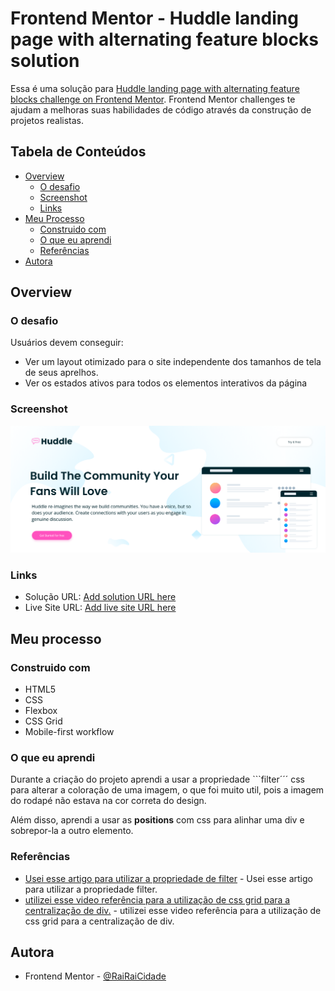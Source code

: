# Frontend Mentor - Huddle landing page with alternating feature blocks solution

Essa é uma solução para [Huddle landing page with alternating feature blocks challenge on Frontend Mentor](https://www.frontendmentor.io/challenges/huddle-landing-page-with-alternating-feature-blocks-5ca5f5981e82137ec91a5100). Frontend Mentor challenges te ajudam a melhoras suas habilidades de código através da construção de projetos realistas.

## Tabela de Conteúdos

- [Overview](#overview)
  - [O desafio](#o-desafio)
  - [Screenshot](#screenshot)
  - [Links](#links)
- [Meu Processo](#meu-processo)
  - [Construido com](#construido-com)
  - [O que eu aprendi](#o-que-eu-aprendi)
  - [Referências](#referencias)
- [Autora](#autora)

## Overview

### O desafio

Usuários devem conseguir:

- Ver um layout otimizado para o site independente dos tamanhos de tela de seus aprelhos.
- Ver os estados ativos para todos os elementos interativos da página

### Screenshot

![Preview da página](print.png)
### Links

- Solução URL: [Add solution URL here](https://www.frontendmentor.io/solutions/huddle-landing-page-with-alternating-feature-blocks-jwLO0gB6j0)
- Live Site URL: [Add live site URL here](https://huddle-landing-page-frontend-mentor-one.vercel.app/)

## Meu processo

### Construido com

- HTML5
- CSS
- Flexbox
- CSS Grid
- Mobile-first workflow

### O que eu aprendi

Durante a criação do projeto aprendi a usar a propriedade ```filter´´´ css para alterar a coloração de uma imagem, o que foi muito util, pois a imagem do rodapé não estava na cor correta do design.

Além disso, aprendi a usar as **positions** com css para alinhar uma div e sobrepor-la a outro elemento.

### Referências

- [Usei esse artigo para utilizar a propriedade de filter](https://www.delftstack.com/pt/howto/css/css-change-image-color/) - Usei esse artigo para utilizar a propriedade filter.
- [utilizei esse video referência para a utilização de css grid para a centralização de div.](https://www.youtube.com/watch?v=H04P5YXVssE&t=1419s) - utilizei esse video referência para a utilização de css grid para a centralização de div.

## Autora

- Frontend Mentor - [@RaiRaiCidade](https://www.frontendmentor.io/profile/RaiRaiCidade)
